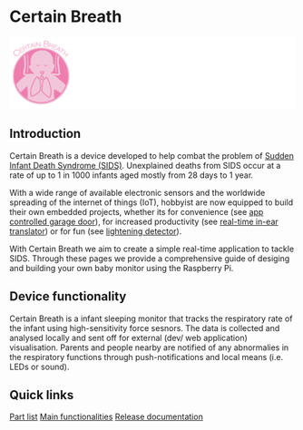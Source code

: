 # Certain Breath

![Certain Breath logo](resources/images/CertainBreath_banner.png)

## Introduction

Certain Breath is a device developed to help combat the problem of [Sudden Infant Death Syndrome (SIDS)](https://en.wikipedia.org/wiki/Sudden_infant_death_syndrome). Unexplained deaths from SIDS occur at a rate of up to 1 in 1000 infants aged mostly from 28 days to 1 year.

With a wide range of available electronic sensors and the worldwide spreading of the internet of things (IoT), hobbyist are now equipped to build their own embedded projects, whether its for convenience (see [app controlled garage door](https://www.amazon.co.uk/OWSOO-Controller-Compatible-Control-Function/dp/B07FM6HMZ6)), for increased productivity (see [real-time in-ear translator](https://github.com/steven-king/660-storytelling-vr/wiki/Emerging-Tech:-Pilot)) or for fun (see [lightening detector](http://runtimeprojects.com/2016/02/a-lightning-detector-for-arduino/)).

With Certain Breath we aim to create a simple real-time application to tackle SIDS. Through these pages we provide a comprehensive guide of desiging and building your own baby monitor using the Raspberry Pi.

## Device functionality

Certain Breath is a infant sleeping monitor that tracks the respiratory rate of the infant using high-sensitivity force sesnors. The data is collected and analysed locally and sent off for external (dev/ web application) visualisation. Parents and people nearby are notified of any abnormalies in the respiratory functions through push-notifications and local means (i.e. LEDs or sound). 

## Quick links

[Part list](https://github.com/tmpabc/certainbreath/wiki/Component-List)
[Main functionalities](https://github.com/tmpabc/certainbreath/wiki/Device-Functionality)
[Release documentation](https://github.com/tmpabc/certainbreath/wiki/Release-documentation)
